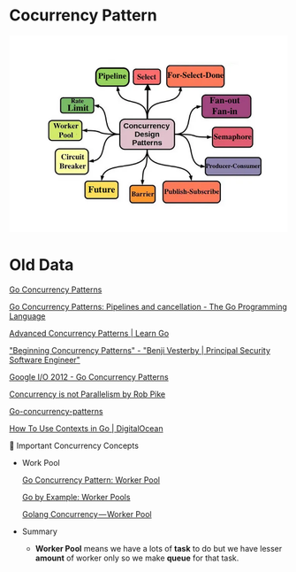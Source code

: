 # Cocurrency Pattern

![concurrencyPatter](img/concurrencyPatter.webp)


# Old Data

[Go Concurrency Patterns](https://go.dev/talks/2012/concurrency.slide#13)

[Go Concurrency Patterns: Pipelines and cancellation - The Go Programming Language](https://go.dev/blog/pipelines)

[Advanced Concurrency Patterns | Learn Go](https://www.karanpratapsingh.com/courses/go/advanced-concurrency-patterns)

["Beginning Concurrency Patterns" - "Benji Vesterby | Principal Security Software Engineer"](https://benjiv.com/beginning-concurrency-patterns/)

[Google I/O 2012 - Go Concurrency Patterns](https://www.youtube.com/watch?v=f6kdp27TYZs)

[Concurrency is not Parallelism by Rob Pike](https://www.youtube.com/watch?v=oV9rvDllKEg)


[Go-concurrency-patterns](https://github.com/lotusirous/go-concurrency-patterns/tree/main/15-bounded-parallelism)

[How To Use Contexts in Go  | DigitalOcean](https://www.digitalocean.com/community/tutorials/how-to-use-contexts-in-go)


<aside>
📌 Important Concurrency Concepts

- Work Pool
    
    [Go Concurrency Pattern: Worker Pool](https://medium.com/code-chasm/go-concurrency-pattern-worker-pool-a437117025b1)
    
    [Go by Example: Worker Pools](https://gobyexample.com/worker-pools)
    
    [Golang Concurrency — Worker Pool](https://blog.devgenius.io/golang-concurrency-worker-pool-2aff9cbc6255)
    
- Summary
    - **Worker Pool** means we have a lots of **task** to do but we have lesser **amount** of worker only so we make **queue** for that task.
</aside>

</aside>